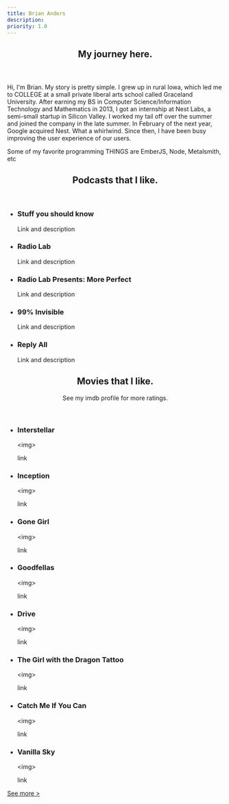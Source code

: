 ```yaml
---
title: Brian Anders
description:
priority: 1.0
---
```


<!-- [![Node.js]({{ root }}/images/nodejs.png)](http://nodejs.org/) -->

<section>
  <header>
    <h2>My journey here.</h2>
  </header>
  <p>
    Hi, I'm Brian. My story is pretty simple. I grew up in rural Iowa, which led me to COLLEGE at a small private liberal arts school called Graceland University. After earning my BS in Computer Science/Information Technology and Mathematics in 2013, I got an internship at Nest Labs, a semi-small startup in Silicon Valley. I worked my tail off over the summer and joined the company in the late summer. In February of the next year, Google acquired Nest. What a whirlwind. Since then, I have been busy improving the user experience of our users.
  </p>
  <p>
    Some of my favorite programming THINGS are EmberJS, Node, Metalsmith, etc
  </p>
</section>




<section class="index-podcasts">
  <header>
    <h2>Podcasts that I like.</h2>
  </header>
  <ul>
    <li class="podcast">
      <h3>Stuff you should know</h3>
      <p>
        Link and description
      </p>
    </li>
    <li class="podcast">
      <h3>Radio Lab</h3>
      <p>
        Link and description
      </p>
    </li>
    <li class="podcast">
      <h3>Radio Lab Presents: More Perfect</h3>
      <p>
        Link and description
      </p>
    </li>
    <li class="podcast">
      <h3>99% Invisible</h3>
      <p>
        Link and description
      </p>
    </li>
    <li class="podcast">
      <h3>Reply All</h3>
      <p>
        Link and description
      </p>
    </li>
  </ul>
</section>




<section class="index-movies">
  <header>
    <h2>Movies that I like.</h2>
    <p>
      See my imdb profile for more ratings.
    </p>
  </header>
  <ul>
    <li class="movie">
      <h3>Interstellar</h3>
      &lt;img&gt;
      <p>
        link
      </p>
    </li>
    <li class="movie">
      <h3>Inception</h3>
      &lt;img&gt;
      <p>
        link
      </p>
    </li>
    <li class="movie">
      <h3>Gone Girl</h3>
      &lt;img&gt;
      <p>
        link
      </p>
    </li>
    <li class="movie">
      <h3>Goodfellas</h3>
      &lt;img&gt;
      <p>
        link
      </p>
    </li>
    <li class="movie">
      <h3>Drive</h3>
      &lt;img&gt;
      <p>
        link
      </p>
    </li>
    <li class="movie">
      <h3>The Girl with the Dragon Tattoo</h3>
      &lt;img&gt;
      <p>
        link
      </p>
    </li>
    <li class="movie">
      <h3>Catch Me If You Can</h3>
      &lt;img&gt;
      <p>
        link
      </p>
    </li>
    <li class="movie">
      <h3>Vanilla Sky</h3>
      &lt;img&gt;
      <p>
        link
      </p>
    </li>
  </ul>
  <a href="/thoughts/ten-star-movies/">See more ></a>
</section>
